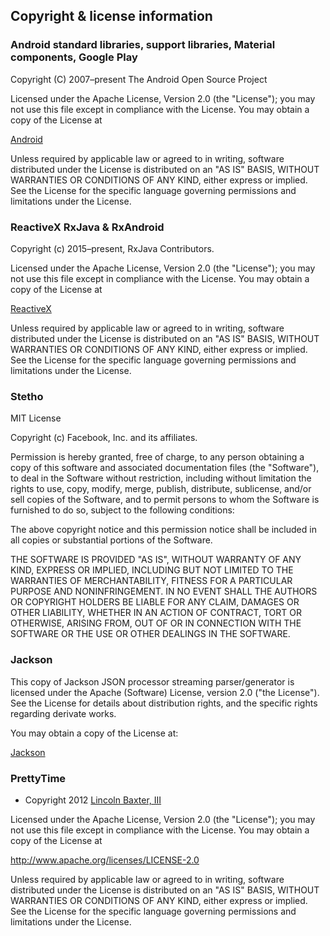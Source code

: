 ## Copyright & license information

### Android standard libraries, support libraries, Material components, Google Play

Copyright (C) 2007–present The Android Open Source Project

Licensed under the Apache License, Version 2.0 (the "License"); you may not use this file except in compliance with the License. You may obtain a copy of the License at

[Android](http://www.apache.org/licenses/LICENSE-2.0)

Unless required by applicable law or agreed to in writing, software distributed under the License is distributed on an "AS IS" BASIS, WITHOUT WARRANTIES OR CONDITIONS OF ANY KIND, either express or implied. See the License for the specific language governing permissions and limitations under the License.

### ReactiveX RxJava & RxAndroid

Copyright (c) 2015–present, RxJava Contributors.

Licensed under the Apache License, Version 2.0 (the "License"); you may not use this file except in compliance with the License. You may obtain a copy of the License at

[ReactiveX](http://www.apache.org/licenses/LICENSE-2.0)

Unless required by applicable law or agreed to in writing, software distributed under the License is distributed on an "AS IS" BASIS, WITHOUT WARRANTIES OR CONDITIONS OF ANY KIND, either express or implied. See the License for the specific language governing permissions and limitations under the License.

### Stetho

MIT License

Copyright (c) Facebook, Inc. and its affiliates.

Permission is hereby granted, free of charge, to any person obtaining a copy of this software and associated documentation files (the "Software"), to deal in the Software without restriction, including without limitation the rights to use, copy, modify, merge, publish, distribute, sublicense, and/or sell copies of the Software, and to permit persons to whom the Software is furnished to do so, subject to the following conditions:

The above copyright notice and this permission notice shall be included in all copies or substantial portions of the Software.

THE SOFTWARE IS PROVIDED "AS IS", WITHOUT WARRANTY OF ANY KIND, EXPRESS OR IMPLIED, INCLUDING BUT NOT LIMITED TO THE WARRANTIES OF MERCHANTABILITY, FITNESS FOR A PARTICULAR PURPOSE AND NONINFRINGEMENT. IN NO EVENT SHALL THE AUTHORS OR COPYRIGHT HOLDERS BE LIABLE FOR ANY CLAIM, DAMAGES OR OTHER LIABILITY, WHETHER IN AN ACTION OF CONTRACT, TORT OR OTHERWISE, ARISING FROM, OUT OF OR IN CONNECTION WITH THE SOFTWARE OR THE USE OR OTHER DEALINGS IN THE SOFTWARE.

### Jackson

This copy of Jackson JSON processor streaming parser/generator is licensed under the Apache (Software) License, version 2.0 ("the License"). See the License for details about distribution rights, and the specific rights regarding derivate works.

You may obtain a copy of the License at:

[Jackson](http://www.apache.org/licenses/LICENSE-2.0)

### PrettyTime

* Copyright 2012 <a href="mailto:lincolnbaxter@gmail.com">Lincoln Baxter, III</a>  

Licensed under the Apache License, Version 2.0 (the "License"); you may not use this file except in compliance 
 with the License. You may obtain a copy of the License at  
 
 http://www.apache.org/licenses/LICENSE-2.0   
 
 Unless required by applicable law or agreed to in writing, software 
 distributed under the License is distributed on an "AS IS" BASIS, 
 WITHOUT WARRANTIES OR CONDITIONS OF ANY KIND, either express or implied.
 See the License for the specific language governing permissions and limitations under the License.